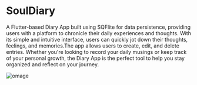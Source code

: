 # SoulDiary
A Flutter-based Diary App built using SQFlite for data persistence, providing users with a platform to chronicle their daily experiences and thoughts. With its simple and intuitive interface, users can quickly jot down their thoughts, feelings, and memories.The app allows users to create, edit, and delete entries. Whether you're looking to record your daily musings or keep track of your personal growth, the Diary App is the perfect tool to help you stay organized and reflect on your journey.


![omage](https://github.com/Suraj052/SoulDiary/assets/78478151/d0c40963-37d4-4a4a-8cbd-375544d313da)


